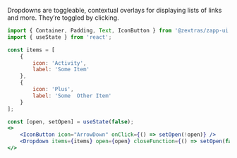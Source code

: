 
Dropdowns are toggleable, contextual overlays for displaying lists of links and more. They’re toggled by clicking.

```jsx
import { Container, Padding, Text, IconButton } from '@zextras/zapp-ui';
import { useState } from 'react';

const items = [
    {
        icon: 'Activity',
        label: 'Some Item'
    },
    {
        icon: 'Plus',
        label: 'Some  Other Item'
    }
];

const [open, setOpen] = useState(false);
<>
    <IconButton icon="ArrowDown" onClick={() => setOpen(!open)} />
    <Dropdown items={items} open={open} closeFunction={() => setOpen(false)} />
</>
```
